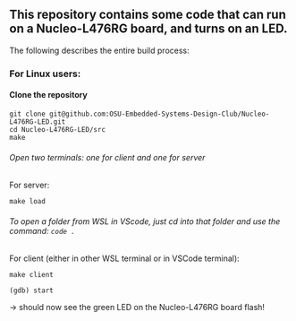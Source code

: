 ## This repository contains some code that can run on a Nucleo-L476RG board, and turns on an LED. 

The following describes the entire build process:

### For Linux users:
#### Clone the repository 
```
git clone git@github.com:OSU-Embedded-Systems-Design-Club/Nucleo-L476RG-LED.git
cd Nucleo-L476RG-LED/src
make
```

###### Open two terminals: one for client and one for server
For server:
```
make load
```

###### To open a folder from WSL in VScode, just cd into that folder and use the command: `code .`

For client (either in other WSL terminal or in VSCode terminal):  

```
make client
```
```
(gdb) start
```
-> should now see the green LED on the Nucleo-L476RG board flash!  

